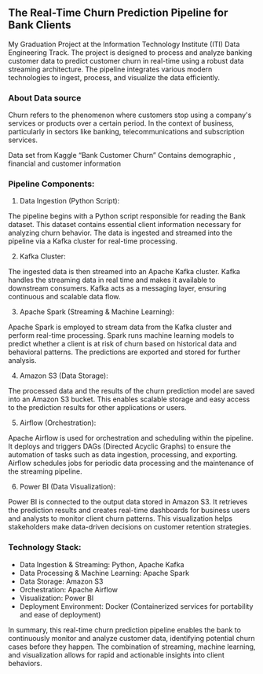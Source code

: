 ## The Real-Time Churn Prediction Pipeline for Bank Clients 

My Graduation Project at the Information Technology Institute (ITI) Data Engineering Track. 
 The project is designed to process and analyze banking customer data to predict customer churn in real-time using a robust data streaming architecture. 
 The pipeline integrates various modern technologies to ingest, process, and visualize the data efficiently.

### About Data source
Churn refers to the phenomenon where customers stop using a company's services or products over a certain period. 
 In the context of business, particularly in sectors like banking, telecommunications and subscription services.

Data set from Kaggle “Bank Customer Churn”
Contains demographic , financial and customer information


### Pipeline Components:

1. Data Ingestion (Python Script):

  The pipeline begins with a Python script responsible for reading the Bank dataset. This dataset contains essential client information necessary for analyzing churn behavior.
  The data is ingested and streamed into the pipeline via a Kafka cluster for real-time processing.

2. Kafka Cluster:
   
  The ingested data is then streamed into an Apache Kafka cluster. Kafka handles the streaming data in real time and makes it available to downstream consumers.
  Kafka acts as a messaging layer, ensuring continuous and scalable data flow.

3. Apache Spark (Streaming & Machine Learning):

  Apache Spark is employed to stream data from the Kafka cluster and perform real-time processing.
  Spark runs machine learning models to predict whether a client is at risk of churn based on historical data and behavioral patterns.
  The predictions are exported and stored for further analysis.

4. Amazon S3 (Data Storage):

  The processed data and the results of the churn prediction model are saved into an Amazon S3 bucket.
  This enables scalable storage and easy access to the prediction results for other applications or users.

5. Airflow (Orchestration):

  Apache Airflow is used for orchestration and scheduling within the pipeline.
  It deploys and triggers DAGs (Directed Acyclic Graphs) to ensure the automation of tasks such as data ingestion, processing, and exporting.
  Airflow schedules jobs for periodic data processing and the maintenance of the streaming pipeline.

6. Power BI (Data Visualization):

  Power BI is connected to the output data stored in Amazon S3.
  It retrieves the prediction results and creates real-time dashboards for business users and analysts to monitor client churn patterns.
  This visualization helps stakeholders make data-driven decisions on customer retention strategies.

### Technology Stack:

 - Data Ingestion & Streaming: Python, Apache Kafka
 - Data Processing & Machine Learning: Apache Spark
 - Data Storage: Amazon S3
 - Orchestration: Apache Airflow
 - Visualization: Power BI
 - Deployment Environment: Docker (Containerized services for portability and ease of deployment)


In summary, this real-time churn prediction pipeline enables the bank to continuously monitor and analyze customer data, 
identifying potential churn cases before they happen. The combination of streaming, machine learning, 
and visualization allows for rapid and actionable insights into client behaviors.
